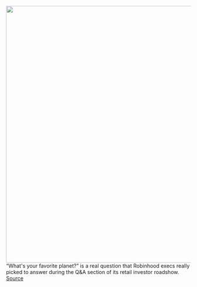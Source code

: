 <img src='https://cdn.vox-cdn.com/thumbor/Y2i9at-ZfB6n6rZ4JTY0pBXYTb4=/0x0:2040x1360/1200x800/filters:focal(857x517:1183x843)/cdn.vox-cdn.com/uploads/chorus_image/image/69627753/acastro_210201_1777_robinhood_0002.0.jpg' width='700px' /><br/>
“What's your favorite planet?” is a real question that Robinhood execs really picked to answer during the Q&A section of its retail investor roadshow.
<a href='https://www.theverge.com/2021/7/24/22592076/robinhood-ipo-roadshow-tenev-questions'> Source <a/>